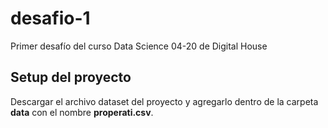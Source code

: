 # desafio-1
Primer desafío del curso Data Science 04-20 de Digital House

## Setup del proyecto
Descargar el archivo dataset del proyecto y agregarlo dentro de la carpeta **data** con el nombre **properati.csv**. 
